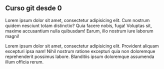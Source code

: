 ## Curso git desde 0
Lorem ipsum dolor sit amet, consectetur adipisicing elit. Cum nostrum quidem nesciunt totam distinctio? Quia facere nobis, fuga! Voluptas sit, maxime accusantium nulla quibusdam! Earum, illo nostrum iure laborum magni!

Lorem ipsum dolor sit amet, consectetur adipisicing elit. Provident aliquam excepturi ipsa nam! Nihil nostrum ratione excepturi quia non doloremque reprehenderit possimus labore. Blanditiis ipsum doloremque assumenda illum officia rerum.